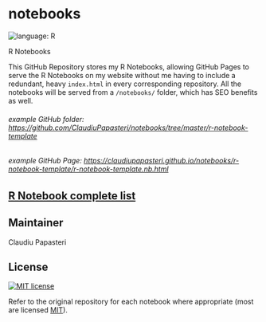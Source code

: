 # notebooks

![language: R](https://img.shields.io/badge/language-R-blue.svg)

R Notebooks

This GitHub Repository stores my R Notebooks, allowing GitHub Pages to serve the R Notebooks on my website without me having to include a redundant, heavy `index.html` in every corresponding repository. All the notebooks will be served from a `/notebooks/` folder, which has SEO benefits as well. 

###### example GitHub folder: https://github.com/ClaudiuPapasteri/notebooks/tree/master/r-notebook-template

###### example GitHub Page: https://claudiupapasteri.github.io/notebooks/r-notebook-template/r-notebook-template.nb.html

## [R Notebook complete list]( https://claudiupapasteri.github.io/notebooks)


## Maintainer

Claudiu Papasteri 

## License

[![MIT license](http://img.shields.io/badge/license-MIT-brightgreen.svg)](http://opensource.org/licenses/MIT)

Refer to the original repository for each notebook where appropriate (most are licensed <a rel="license" href="http://opensource.org/licenses/MIT">MIT</a>). 

